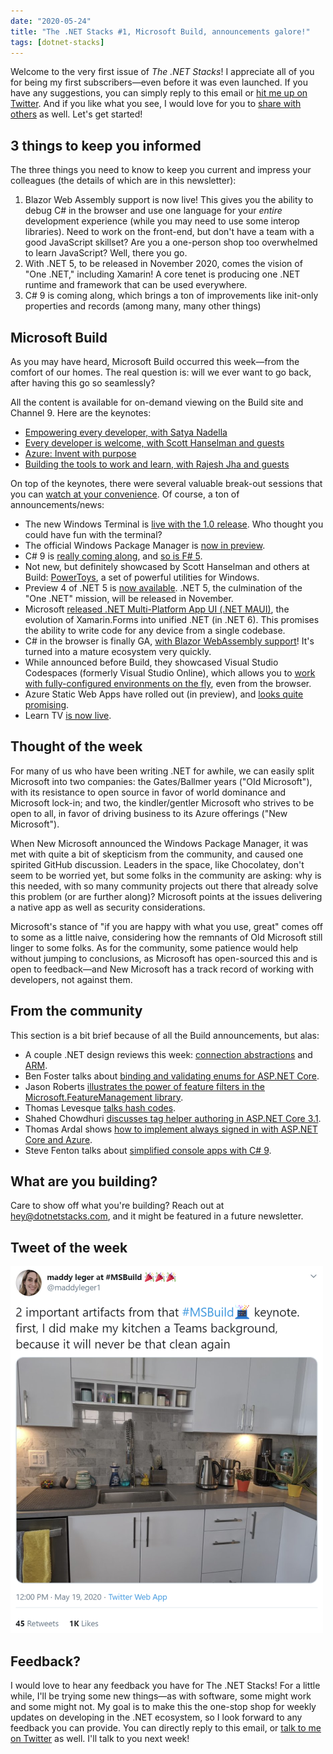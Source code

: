 ```yaml
---
date: "2020-05-24"
title: "The .NET Stacks #1, Microsoft Build, announcements galore!"
tags: [dotnet-stacks]
---
```


Welcome to the very first issue of *The .NET Stacks*! I appreciate all of you for being my first subscribers—even before it was even launched. If you have any suggestions, you can simply reply to this email or [hit me up on Twitter](https://twitter.com/dotnetstacks). And if you like what you see, I would love for you to [share with others](https://www.dotnetstacks.com/register) as well. Let's get started!

## 3 things to keep you informed

The three things you need to know to keep you current and impress your colleagues (the details of which are in this newsletter):

1. Blazor Web Assembly support is now live! This gives you the ability to debug C# in the browser and use one language for your *entire* development experience (while you may need to use some interop libraries). Need to work on the front-end, but don't have a team with a good JavaScript skillset? Are you a one-person shop too overwhelmed to learn JavaScript? Well, there you go.
1. With .NET 5, to be released in November 2020, comes the vision of "One .NET," including Xamarin! A core tenet is producing one .NET runtime and framework that can be used everywhere.
1. C# 9 is coming along, which brings a ton of improvements like init-only properties and records (among many, many other things)

## Microsoft Build

As you may have heard, Microsoft Build occurred this week—from the comfort of our homes. The real question is: will we ever want to go back, after having this go so seamlessly?

All the content is available for on-demand viewing on the Build site and Channel 9. Here are the keynotes:

- [Empowering every developer, with Satya Nadella](https://mybuild.microsoft.com/sessions/23912de2-1531-4684-b85a-d57ac30af09e?source=sessions)
- [Every developer is welcome, with Scott Hanselman and guests](https://mybuild.microsoft.com/sessions/871ef73f-f04a-405b-a0fa-01d7433067d1?source=sessions)
- [Azure: Invent with purpose](https://mybuild.microsoft.com/sessions/80ec2639-35c3-462b-8155-1ef52c29310c?source=sessions)
- [Building the tools to work and learn, with Rajesh Jha and guests](https://mybuild.microsoft.com/sessions/828faeb1-b24f-427f-bfce-078b8c0f4fd5?source=sessions)

On top of the keynotes, there were several valuable break-out sessions that you can [watch at your convenience](https://mybuild.microsoft.com/). Of course, a ton of announcements/news:

- The new Windows Terminal is [live with the 1.0 release](https://devblogs.microsoft.com/commandline/windows-terminal-1-0/). Who thought you could have fun with the terminal? 
- The official Windows Package Manager is [now in preview](https://devblogs.microsoft.com/commandline/windows-package-manager-preview/). 
- C# 9 is [really coming along](https://devblogs.microsoft.com/dotnet/welcome-to-c-9-0/), and [so is F# 5](https://devblogs.microsoft.com/dotnet/f-5-update-for-net-5-preview-4/).
- Not new, but definitely showcased by Scott Hanselman and others at Build: [PowerToys](https://github.com/microsoft/PowerToys), a set of powerful utilities for Windows.
- Preview 4 of .NET 5 is [now available](https://devblogs.microsoft.com/dotnet/announcing-net-5-preview-4-and-our-journey-to-one-net/). .NET 5, the culmination of the "One .NET" mission, will be released in November. 
- Microsoft [released .NET Multi-Platform App UI (.NET MAUI)](https://devblogs.microsoft.com/dotnet/introducing-net-multi-platform-app-ui/), the evolution of Xamarin.Forms into unified .NET (in .NET 6). This promises the ability to write code for any device from a single codebase.
- C# in the browser is finally GA, [with Blazor WebAssembly support](https://devblogs.microsoft.com/aspnet/blazor-webassembly-3-2-0-now-available/)! It's turned into a mature ecosystem very quickly.
- While announced before Build, they showcased Visual Studio Codespaces (formerly Visual Studio Online), which allows you to [work with fully-configured environments on the fly](https://devblogs.microsoft.com/visualstudio/introducing-visual-studio-codespaces/), even from the browser.
- Azure Static Web Apps have rolled out (in preview), and [looks quite promising](https://azure.microsoft.com/services/app-service/static/).
- Learn TV [is now live](https://docs.microsoft.com/learn/tv/).

## Thought of the week

For many of us who have been writing .NET for awhile, we can easily split Microsoft into two companies: the Gates/Ballmer years ("OId Microsoft"), with its resistance to open source in favor of world dominance and Microsoft lock-in; and two, the kindler/gentler Microsoft who strives to be open to all, in favor of driving business to its Azure offerings ("New Microsoft").

When New Microsoft announced the Windows Package Manager, it was met with quite a bit of skepticism from the community, and caused one spirited GitHub discussion. Leaders in the space, like Chocolatey, don't seem to be worried yet, but some folks in the community are asking: why is this needed, with so many community projects out there that already solve this problem (or are further along)? Microsoft points at the issues delivering a native app as well as security considerations.

Microsoft's stance of "if you are happy with what you use, great" comes off to some as a little naive, considering how the remnants of Old Microsoft still linger to some folks. As for the community, some patience would help without jumping to conclusions, as Microsoft has open-sourced this and is open to feedback—and New Microsoft has a track record of working with developers, not against them.

## From the community

This section is a bit brief because of all the Build announcements, but alas:

- A couple .NET design reviews this week: [connection abstractions](https://www.youtube.com/watch?v=C5W7f10eX3Q) and [ARM](https://www.youtube.com/watch?v=4JGzVdL4mkI&t=6232s).
- Ben Foster talks about [binding and validating enums for ASP.NET Core](https://benfoster.io/blog/binding-validating-enums-aspnet-core/).
- Jason Roberts [illustrates the power of feature filters in the Microsoft.FeatureManagement library](https://dontcodetired.com/blog/post/Microsoft-Feature-Flags-Controlling-Features-with-Feature-Filters-(MicrosoftFeatureManagement)).
- Thomas Levesque [talks hash codes](https://thomaslevesque.com/2020/05/15/things-every-csharp-developer-should-know-1-hash-codes/).
- Shahed Chowdhuri [discusses tag helper authoring in ASP.NET Core 3.1](https://wakeupandcode.com/tag-helper-authoring-in-asp-net-core-3-1/).
- Thomas Ardal shows [how to implement always signed in with ASP.NET Core and Azure](https://blog.elmah.io/implementing-always-signed-in-with-asp-net-core-and-azure/).
- Steve Fenton talks about [simplified console apps with C# 9](https://www.stevefenton.co.uk/2020/05/csharp-9-simplified-console-apps/).

## What are you building?

Care to show off what you're building? Reach out at hey@dotnetstacks.com, and it might be featured in a future newsletter.

## Tweet of the week

![tweet of the week](/images/tweet-of-week.png)

## Feedback?

I would love to hear any feedback you have for The .NET Stacks! For a little while, I'll be trying some new things—as with software, some might work and some might not. My goal is to make this the one-stop shop for weekly updates on developing in the .NET ecosystem, so I look forward to any feedback you can provide. You can directly reply to this email, or [talk to me on Twitter](https://www.dotnetstacks.com/register) as well. I'll talk to you next week!
